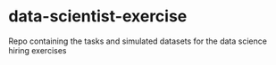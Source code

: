 # data-scientist-exercise
Repo containing the tasks and simulated datasets for the data science hiring exercises
